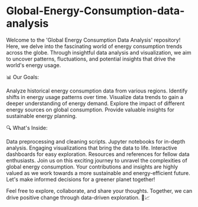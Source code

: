 # Global-Energy-Consumption-data-analysis

Welcome to the 'Global Energy Consumption Data Analysis' repository! Here, we delve into the fascinating world of energy consumption trends across the globe. Through insightful data analysis and visualization, we aim to uncover patterns, fluctuations, and potential insights that drive the world's energy usage.

📊 Our Goals:

Analyze historical energy consumption data from various regions.
Identify shifts in energy usage patterns over time.
Visualize data trends to gain a deeper understanding of energy demand.
Explore the impact of different energy sources on global consumption.
Provide valuable insights for sustainable energy planning.


🔍 What's Inside:

Data preprocessing and cleaning scripts.
Jupyter notebooks for in-depth analysis.
Engaging visualizations that bring the data to life.
Interactive dashboards for easy exploration.
Resources and references for fellow data enthusiasts.
Join us on this exciting journey to unravel the complexities of global energy consumption. Your contributions and insights are highly valued as we work towards a more sustainable and energy-efficient future. Let's make informed decisions for a greener planet together!

Feel free to explore, collaborate, and share your thoughts. Together, we can drive positive change through data-driven exploration. 🌱📈
